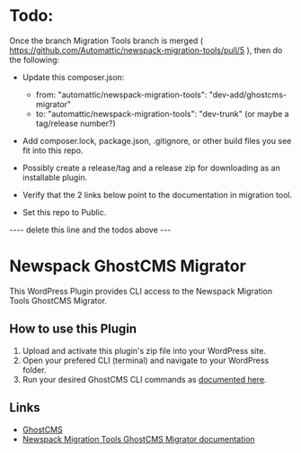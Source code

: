 #  Todo: 

Once the branch Migration Tools branch is merged ( https://github.com/Automattic/newspack-migration-tools/pull/5 ), then do the following:

- Update this composer.json:
  - from: "automattic/newspack-migration-tools": "dev-add/ghostcms-migrator"
  - to:  "automattic/newspack-migration-tools": "dev-trunk" (or maybe a tag/release number?)

- Add composer.lock, package.json, .gitignore, or other build files you see fit into this repo.

- Possibly create a release/tag and a release zip for downloading as an installable plugin.

- Verify that the 2 links below point to the documentation in migration tool.

- Set this repo to Public.

---- delete this line and the todos above ---

# Newspack GhostCMS Migrator

This WordPress Plugin provides CLI access to the Newspack Migration Tools GhostCMS Migrator.

## How to use this Plugin

1. Upload and activate this plugin's zip file into your WordPress site.
2. Open your prefered CLI (terminal) and navigate to your WordPress folder.
3. Run your desired GhostCMS CLI commands as [documented here](https://github.com/Automattic/newspack-migration-tools/docs/GhostCMS.md).


## Links

* [GhostCMS](https://ghost.org/)
* [Newspack Migration Tools GhostCMS Migrator documentation](https://github.com/Automattic/newspack-migration-tools/docs/GhostCMS.md)

